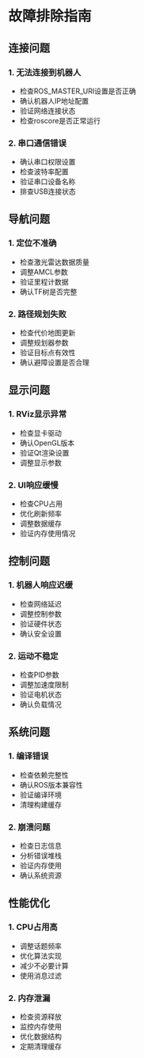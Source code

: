 # 故障排除指南

## 连接问题

### 1. 无法连接到机器人
- 检查ROS_MASTER_URI设置是否正确
- 确认机器人IP地址配置
- 验证网络连接状态
- 检查roscore是否正常运行

### 2. 串口通信错误
- 确认串口权限设置
- 检查波特率配置
- 验证串口设备名称
- 排查USB连接状态

## 导航问题

### 1. 定位不准确
- 检查激光雷达数据质量
- 调整AMCL参数
- 验证里程计数据
- 确认TF树是否完整

### 2. 路径规划失败
- 检查代价地图更新
- 调整规划器参数
- 验证目标点有效性
- 确认避障设置是否合理

## 显示问题

### 1. RViz显示异常
- 检查显卡驱动
- 确认OpenGL版本
- 验证Qt渲染设置
- 调整显示参数

### 2. UI响应缓慢
- 检查CPU占用
- 优化刷新频率
- 调整数据缓存
- 验证内存使用情况

## 控制问题

### 1. 机器人响应迟缓
- 检查网络延迟
- 调整控制参数
- 验证硬件状态
- 确认安全设置

### 2. 运动不稳定
- 检查PID参数
- 调整加速度限制
- 验证电机状态
- 确认负载情况

## 系统问题

### 1. 编译错误
- 检查依赖完整性
- 确认ROS版本兼容性
- 验证编译环境
- 清理构建缓存

### 2. 崩溃问题
- 检查日志信息
- 分析错误堆栈
- 验证内存使用
- 确认系统资源

## 性能优化

### 1. CPU占用高
- 调整话题频率
- 优化算法实现
- 减少不必要计算
- 使用消息过滤

### 2. 内存泄漏
- 检查资源释放
- 监控内存使用
- 优化数据结构
- 定期清理缓存 